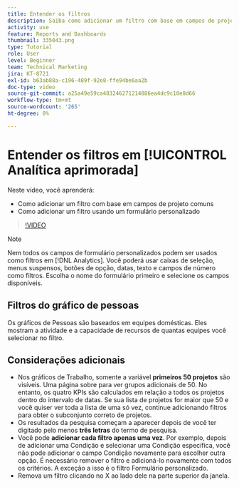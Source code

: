 ```yaml
---
title: Entender os filtros
description: Saiba como adicionar um filtro com base em campos de projeto comuns e como adicionar um filtro usando um formulário personalizado, tudo em [!UICONTROL Analítica aprimorada].
activity: use
feature: Reports and Dashboards
thumbnail: 335043.png
type: Tutorial
role: User
level: Beginner
team: Technical Marketing
jira: KT-8721
exl-id: b63ab88a-c196-489f-92e8-ffe94be6aa2b
doc-type: video
source-git-commit: a25a49e59ca483246271214886ea4dc9c10e8d66
workflow-type: tm+mt
source-wordcount: '265'
ht-degree: 0%

---
```


# Entender os filtros em [!UICONTROL Analítica aprimorada]

Neste vídeo, você aprenderá:

* Como adicionar um filtro com base em campos de projeto comuns
* Como adicionar um filtro usando um formulário personalizado

>[!VIDEO](https://video.tv.adobe.com/v/335043/?quality=12&learn=on)

>[!NOTE]
>
>Nem todos os campos de formulário personalizados podem ser usados como filtros em [!DNL Analytics]. Você poderá usar caixas de seleção, menus suspensos, botões de opção, datas, texto e campos de número como filtros. Escolha o nome do formulário primeiro e selecione os campos disponíveis.

## Filtros do gráfico de pessoas

Os gráficos de Pessoas são baseados em equipes domésticas. Eles mostram a atividade e a capacidade de recursos de quantas equipes você selecionar no filtro.

## Considerações adicionais

* Nos gráficos de Trabalho, somente a variável **primeiros 50 projetos** são visíveis. Uma página sobre para ver grupos adicionais de 50. No entanto, os quatro KPIs são calculados em relação a todos os projetos dentro do intervalo de datas. Se sua lista de projetos for maior que 50 e você quiser ver toda a lista de uma só vez, continue adicionando filtros para obter o subconjunto correto de projetos.
* Os resultados da pesquisa começam a aparecer depois de você ter digitado pelo menos **três letras** do termo de pesquisa.
* Você pode **adicionar cada filtro apenas uma vez**. Por exemplo, depois de adicionar uma Condição e selecionar uma Condição específica, você não pode adicionar o campo Condição novamente para escolher outra opção. É necessário remover o filtro e adicioná-lo novamente com todos os critérios. A exceção a isso é o filtro Formulário personalizado.
* Remova um filtro clicando no X ao lado dele na parte superior da janela.
